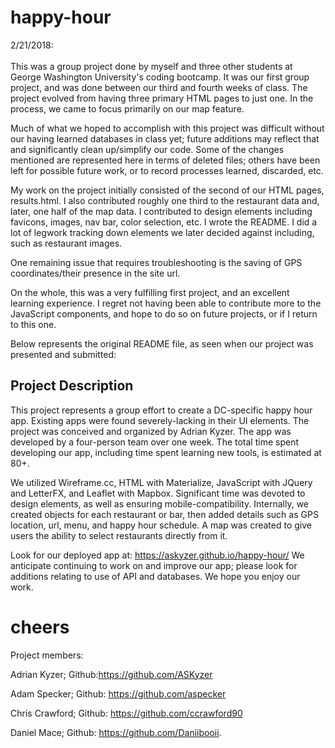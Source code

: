# happy-hour

2/21/2018:<br></br>
This was a group project done by myself and three other students at George Washington University's coding bootcamp. It was our first group project, and was done between our third and fourth weeks of class. The project evolved from having three primary HTML pages to just one. In the process, we came to focus primarily on our map feature.

Much of what we hoped to accomplish with this project was difficult without our having learned databases in class yet; future additions may reflect that and significantly clean up/simplify our code. Some of the changes mentioned are represented here in terms of deleted files; others have been left for possible future work, or to record processes learned, discarded, etc.

My work on the project initially consisted of the second of our HTML pages, results.html. I also contributed roughly one third to the restaurant data and, later, one half of the map data. I contributed to design elements including favicons, images, nav bar, color selection, etc. I wrote the README. I did a lot of legwork tracking down elements we later decided against including, such as restaurant images.

One remaining issue that requires troubleshooting is the saving of GPS coordinates/their presence in the site url.

On the whole, this was a very fulfilling first project, and an excellent learning experience. I regret not having been able to contribute more to the JavaScript components, and hope to do so on future projects, or if I return to this one.

Below represents the original README file, as seen when our project was presented and submitted:

## Project Description
This project represents a group effort to create a DC-specific happy hour app.
Existing apps were found severely-lacking in their UI elements.
The project was conceived and organized by Adrian Kyzer.
The app was developed by a four-person team over one week.
The total time spent developing our app, including time spent learning new tools, is estimated at 80+.

We utilized Wireframe.cc, HTML with Materialize, JavaScript with JQuery and LetterFX, and Leaflet with Mapbox.
Significant time was devoted to design elements, as well as ensuring mobile-compatibility.
Internally, we created objects for each restaurant or bar, then added details such as GPS location, url, menu, and happy hour schedule. A map was created to give users the ability to select restaurants directly from it.

Look for our deployed app at: https://askyzer.github.io/happy-hour/
We anticipate continuing to work on and improve our app; please look for additions relating to use of API and databases.
We hope you enjoy our work.
# cheers

Project members:

Adrian Kyzer; Github:https://github.com/ASKyzer

Adam Specker; Github: https://github.com/aspecker

Chris Crawford; Github: https://github.com/ccrawford90

Daniel Mace; Github: https://github.com/Daniibooii.
